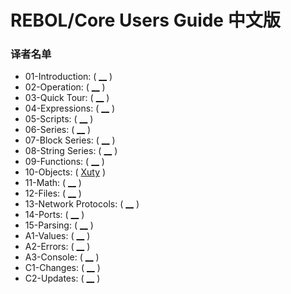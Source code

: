 # REBOL/Core Users Guide 中文版

### 译者名单
- 01-Introduction: ( [__](#) )                                                                                                                                    
- 02-Operation: ( [__](#) )                                                                                                                                       
- 03-Quick Tour: ( [__](#) )                                                                                                                                      
- 04-Expressions: ( [__](#) )                                                                                                                                     
- 05-Scripts: ( [__](#) )                                                                                                                                         
- 06-Series: ( [__](#) )                                                                                                                                          
- 07-Block Series: ( [__](#) )                                                                                                                                    
- 08-String Series: ( [__](#) )                                                                                                                                   
- 09-Functions: ( [__](#) )                                                                                                                                       
- 10-Objects: ( [Xuty](#) )                                                                                                                                         
- 11-Math: ( [__](#) )                                                                                                                                            
- 12-Files: ( [__](#) )                                                                                                                                           
- 13-Network Protocols: ( [__](#) )                                                                                                                               
- 14-Ports: ( [__](#) )                                                                                                                                           
- 15-Parsing: ( [__](#) )                                                                                                                                         
- A1-Values: ( [__](#) )                                                                                                                                          
- A2-Errors: ( [__](#) )                                                                                                                                          
- A3-Console: ( [__](#) )                                                                                                                                         
- C1-Changes: ( [__](#) )                                                                                                                                         
- C2-Updates: ( [__](#) )